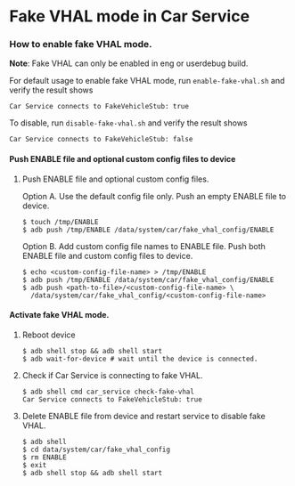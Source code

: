 # Fake VHAL mode in Car Service

### How to enable fake VHAL mode.

**Note**: Fake VHAL can only be enabled in eng or userdebug build.

For default usage to enable fake VHAL mode, run `enable-fake-vhal.sh` and verify the result shows

```
Car Service connects to FakeVehicleStub: true
```

To disable, run `disable-fake-vhal.sh` and verify the result shows

```
Car Service connects to FakeVehicleStub: false
```

#### Push ENABLE file and optional custom config files to device

1.  Push ENABLE file and optional custom config files.

    Option A. Use the default config file only. Push an empty ENABLE file to device.

    ```
    $ touch /tmp/ENABLE
    $ adb push /tmp/ENABLE /data/system/car/fake_vhal_config/ENABLE
    ```

    Option B. Add custom config file names to ENABLE file. Push both ENABLE file and custom config files to device.

    ```
    $ echo <custom-config-file-name> > /tmp/ENABLE
    $ adb push /tmp/ENABLE /data/system/car/fake_vhal_config/ENABLE
    $ adb push <path-to-file>/<custom-config-file-name> \
      /data/system/car/fake_vhal_config/<custom-config-file-name>
    ```

#### Activate fake VHAL mode.

1.  Reboot device

    ```
    $ adb shell stop && adb shell start
    $ adb wait-for-device # wait until the device is connected.
    ```

1.  Check if Car Service is connecting to fake VHAL.

    ```
    $ adb shell cmd car_service check-fake-vhal
    Car Service connects to FakeVehicleStub: true
    ```

1.  Delete ENABLE file from device and restart service to disable fake VHAL.

    ```
    $ adb shell
    $ cd data/system/car/fake_vhal_config
    $ rm ENABLE
    $ exit
    $ adb shell stop && adb shell start
    ```
